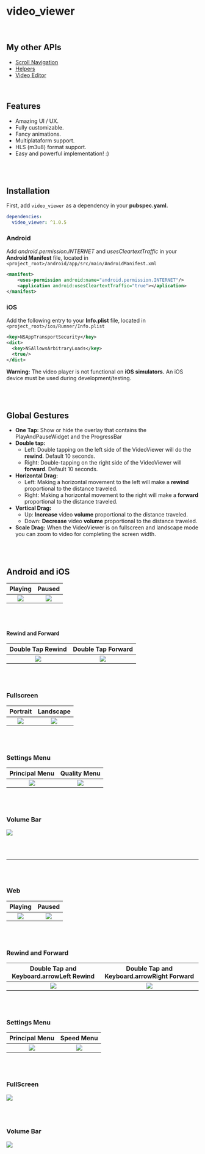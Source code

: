 # video_viewer

<br>

## My other APIs

- [Scroll Navigation](https://pub.dev/packages/scroll_navigation)
- [Helpers](https://pub.dev/packages/helpers)
- [Video Editor](https://pub.dev/packages/video_editor)

<br>

## Features

- Amazing UI / UX.
- Fully customizable.
- Fancy animations.
- Multiplataform support.
- HLS (m3u8) format support.
- Easy and powerful implementation! :)

<br><br>

## **Installation**

First, add `video_viewer` as a dependency in your **pubspec.yaml.**

```yaml
dependencies:
  video_viewer: ^1.0.5
```

### Android

Add _android.permission.INTERNET_ and _usesCleartextTraffic_ in your **Android Manifest** file, located in `<project_root>/android/app/src/main/AndroidManifest.xml`

```xml
<manifest>
    <uses-permission android:name="android.permission.INTERNET"/>
    <application android:usesCleartextTraffic="true"></aplication>
</manifest>
```

### iOS

Add the following entry to your **Info.plist** file, located in `<project_root>/ios/Runner/Info.plist`

```xml
<key>NSAppTransportSecurity</key>
<dict>
  <key>NSAllowsArbitraryLoads</key>
  <true/>
</dict>
```

**Warning:** The video player is not functional on **iOS simulators.** An iOS device must be used during development/testing.

<br><br>

## **Global Gestures**

- **One Tap:** Show or hide the overlay that contains the PlayAndPauseWidget and the ProgressBar
- **Double tap:**
  - Left: Double tapping on the left side of the VideoViewer will do the **rewind**. Default 10 seconds.
  - Right: Double-tapping on the right side of the VideoViewer will **forward**. Default 10 seconds.
- **Horizontal Drag:**
  - Left: Making a horizontal movement to the left will make a **rewind** proportional to the distance traveled.
  - Right: Making a horizontal movement to the right will make a **forward** proportional to the distance traveled.
- **Vertical Drag:**
  - Up: **Increase** video **volume** proportional to the distance traveled.
  - Down: **Decrease** video **volume** proportional to the distance traveled.
- **Scale Drag:** When the VideoViewer is on fullscreen and landscape mode you can zoom to video for completing the screen width.

<br><br>

## **Android and iOS**

|                Playing                 |                Paused                 |
| :------------------------------------: | :-----------------------------------: |
| ![](./assets/readme/movil/playing.jpg) | ![](./assets/readme/movil/paused.jpg) |

<br><br>

#### Rewind and Forward

|           Double Tap Rewind           |           Double Tap Forward           |
| :-----------------------------------: | :------------------------------------: |
| ![](./assets/readme/movil/rewind.jpg) | ![](./assets/readme/movil/forward.jpg) |

<br><br>

### Fullscreen

|                      Portrait                      |                      Landscape                      |
| :------------------------------------------------: | :-------------------------------------------------: |
| ![](./assets/readme/movil/fullscreen_portrait.jpg) | ![](./assets/readme/movil/fullscreen_landscape.jpg) |

<br><br>

### Settings Menu

|                Principal Menu                |                Quality Menu                 |
| :------------------------------------------: | :-----------------------------------------: |
| ![](./assets/readme/movil/settings_menu.jpg) | ![](./assets/readme/movil/quality_menu.jpg) |

<br><br>

### Volume Bar

![](./assets/readme/movil/volume_bar.jpg)

<br><br>

---

<br><br>

### **Web**

|               Playing                |               Paused                |
| :----------------------------------: | :---------------------------------: |
| ![](./assets/readme/web/playing.jpg) | ![](./assets/readme/web/paused.jpg) |

<br><br>

### Rewind and Forward

| Double Tap and Keyboard.arrowLeft Rewind | Double Tap and Keyboard.arrowRight Forward |
| :--------------------------------------: | :----------------------------------------: |
|   ![](./assets/readme/web/rewind.jpg)    |    ![](./assets/readme/web/forward.jpg)    |

<br><br>

### Settings Menu

|               Principal Menu               |               Speed Menu                |
| :----------------------------------------: | :-------------------------------------: |
| ![](./assets/readme/web/settings_menu.jpg) | ![](./assets/readme/web/speed_menu.jpg) |

<br><br>

### FullScreen

![](./assets/readme/web/fullscreen.jpg)

<br><br>

### Volume Bar

![](./assets/readme/web/volume_bar.jpg)
